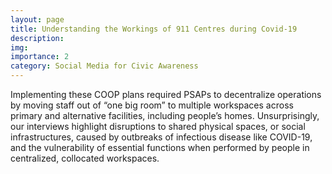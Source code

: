 ```yaml
---
layout: page
title: Understanding the Workings of 911 Centres during Covid-19
description: 
img: 
importance: 2
category: Social Media for Civic Awareness
---
```


Implementing these COOP plans required PSAPs to decentralize operations by moving staff out of “one big room” to multiple workspaces across primary and alternative facilities, including people’s homes. Unsurprisingly, our interviews highlight disruptions to shared physical spaces, or social infrastructures, caused by outbreaks of infectious disease like COVID-19, and the vulnerability of essential functions when performed by people in centralized, collocated workspaces.